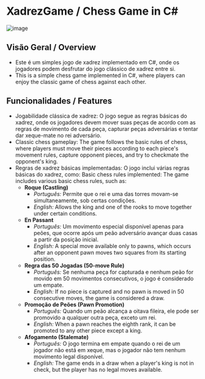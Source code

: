 # XadrezGame / Chess Game in C#

![image](https://github.com/sidarkelse/XadrezGame---ChessGame/assets/48395891/0a447806-73c1-4a09-aab6-c3f245a45555)


## Visão Geral / Overview

- Este é um simples jogo de xadrez implementado em C#, onde os jogadores podem desfrutar do jogo clássico de xadrez entre si.
- This is a simple chess game implemented in C#, where players can enjoy the classic game of chess against each other.

## Funcionalidades / Features

- Jogabilidade clássica de xadrez: O jogo segue as regras básicas do xadrez, onde os jogadores devem mover suas peças de acordo com as regras de movimento de cada peça, capturar peças adversárias e tentar dar xeque-mate no rei adversário.
 - Classic chess gameplay: The game follows the basic rules of chess, where players must move their pieces according to each piece's movement rules, capture opponent pieces, and try to checkmate the opponent's king.
- Regras de xadrez básicas implementadas: O jogo inclui várias regras básicas do xadrez, como:
  Basic chess rules implemented: The game includes various basic chess rules, such as:
  - **Roque (Castling)**
    - *Português:* Permite que o rei e uma das torres movam-se simultaneamente, sob certas condições.
    - *English:* Allows the king and one of the rooks to move together under certain conditions.
  - **En Passant**
    - *Português:* Um movimento especial disponível apenas para peões, que ocorre após um peão adversário avançar duas casas a partir da posição inicial.
    - *English:* A special move available only to pawns, which occurs after an opponent pawn moves two squares from its starting position.
  - **Regra das 50 Jogadas (50-move Rule)**
    - *Português:* Se nenhuma peça for capturada e nenhum peão for movido em 50 movimentos consecutivos, o jogo é considerado um empate.
    - *English:* If no piece is captured and no pawn is moved in 50 consecutive moves, the game is considered a draw.
  - **Promoção de Peões (Pawn Promotion)**
    - *Português:* Quando um peão alcança a oitava fileira, ele pode ser promovido a qualquer outra peça, exceto um rei.
    - *English:* When a pawn reaches the eighth rank, it can be promoted to any other piece except a king.
  - **Afogamento (Stalemate)**
    - *Português:* O jogo termina em empate quando o rei de um jogador não está em xeque, mas o jogador não tem nenhum movimento legal disponível.
    - *English:* The game ends in a draw when a player's king is not in check, but the player has no legal moves available.



